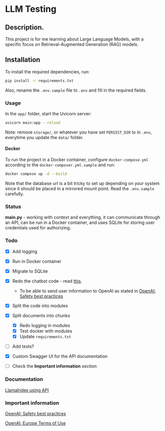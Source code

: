 # LLM Testing

## Description.

This project is for me learning about Large Language Models, with a specific focus on Retrieval-Augmented Generation (RAG) models.

## Installation

To install the required dependencies, run:

```bash
pip install -r requirements.txt
```

Also, rename the `.env.sample` file to `.env` and fill in the required fields.

### Usage

In the `app/` folder, start the Uvicorn server:

```bash
uvicorn main:app --reload
```

Note: remove `storage/`, or whatever you have set `PERSIST_DIR` to in `.env`, everytime you update the `data/` folder.

#### Docker

To run the project in a Docker container, configure `docker-compose.yml` according to the `docker-composer.yml.sample` and run:

```bash
docker compose up -d --build
```

Note that the database url is a bit tricky to set up depending on your system since it should be placed in a mirrored mount point. Read the `.env.sample` carefully.

### Status

**main.py** - working with context and everything, it can communicate through an API, can be run in a Docker container, and uses SQLite for storing user credentials used for authorizing.

### Todo

- [x] Add logging
- [x] Run in Docker container
- [x] Migrate to SQLite
- [x] Redo the chatbot code - read [this](https://docs.llamaindex.ai/en/stable/examples/llm/openai/).

  - To be able to send user information to OpenAI as stated in [OpenAI: Safety best practices](https://platform.openai.com/docs/guides/safety-best-practices)

- [x] Split the code into modules
- [x] Split documents into chunks
  - [x] Redo logging in modules
  - [x] Test docker with modules
  - [x] Update `requirements.txt`
- [ ] Add tests?
- [x] Custom Swagger UI for the API documentation
- [ ] Check the **Important information** section

### Documentation

[LlamaIndex using API](https://docs.llamaindex.ai/en/stable/getting_started/starter_example/)

### Important information

[OpenAI: Safety best practices](https://platform.openai.com/docs/guides/safety-best-practices)

[OpenAI: Europe Terms of Use](https://openai.com/policies/terms-of-use/)
